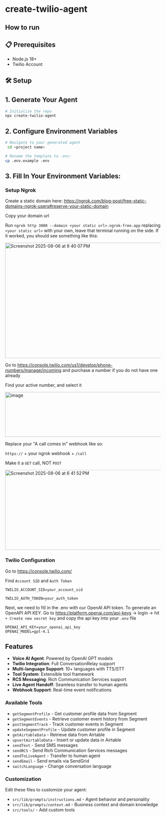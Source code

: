 # create-twilio-agent


## How to run



## 📋 Prerequisites

- Node.js 18+ 
- Twilio Account


## 🛠️ Setup

## 1. Generate Your Agent

```bash
# Initialize the repo
npx create-twilio-agent
```

## 2. Configure Environment Variables

```bash
# Navigate to your generated agent
 cd <project name>

# Rename the template to .env:
cp .env.example .env
```


## 3. Fill In Your Environment Variables:

### Setup Ngrok

Create a static domain here: https://ngrok.com/blog-post/free-static-domains-ngrok-users#reserve-your-static-domain

Copy your domain url

Run `ngrok http 3000 --domain <your static url>.ngrok-free.app` replacing `<your static url>` with your own, leave that terminal running on the side. If it worked, you should see something like this:

<img width="588" height="373" alt="Screenshot 2025-08-06 at 9 40 07 PM" src="https://github.com/user-attachments/assets/daaff362-5908-448d-9b6b-e715de8c91be" />




Go to https://console.twilio.com/us1/develop/phone-numbers/manage/incoming and purchase a number if you do not have one already

Find your active number, and select it

<img width="754" height="145" alt="image" src="https://github.com/user-attachments/assets/d1d886c6-0a8f-4fe4-9544-ca72e36ce9b5" />


Replace your "A call comes in" webhook like so:

`https://` + your ngrok webhook + `/call`

Make it a `GET` call, NOT `POST`

<img width="625" height="259" alt="Screenshot 2025-08-06 at 6 41 52 PM" src="https://github.com/user-attachments/assets/c0bd144b-81cd-4ab7-8a86-b31476b16b5b" />


### Twilio Configuration

Go to
   https://console.twilio.com/
 
   Find `Account SID` and `Auth Token`

   ```env
   TWILIO_ACCOUNT_SID=your_account_sid

   TWILIO_AUTH_TOKEN=your_auth_token
   ```
 

Next, we need to fill in the .env with our OpenAI API token. To generate an OpenAPI API KEY. Go to https://platform.openai.com/api-keys -> login -> hit `+ Create new secret key` and copy the api key into your `.env` file

```env
OPENAI_API_KEY=your_openai_api_key
OPENAI_MODEL=gpt-4.1
```
   


##  Features

- **Voice AI Agent**: Powered by OpenAI GPT models
- **Twilio Integration**: Full ConversationRelay support
- **Multi-language Support**: 10+ languages with TTS/STT
- **Tool System**: Extensible tool framework
- **RCS Messaging**: Rich Communication Services support
- **Live Agent Handoff**: Seamless transfer to human agents
- **Webhook Support**: Real-time event notifications



### Available Tools

- `getSegmentProfile` - Get customer profile data from Segment
- `getSegmentEvents` - Retrieve customer event history from Segment
- `postSegmentTrack` - Track customer events in Segment
- `updateSegmentProfile` - Update customer profile in Segment
- `getAirtableData` - Retrieve data from Airtable
- `upsertAirtableData` - Insert or update data in Airtable
- `sendText` - Send SMS messages
- `sendRCS` - Send Rich Communication Services messages
- `sendToLiveAgent` - Transfer to human agent
- `sendEmail` - Send emails via SendGrid
- `switchLanguage` - Change conversation language

### Customization

Edit these files to customize your agent:

- `src/lib/prompts/instructions.md` - Agent behavior and personality
- `src/lib/prompts/context.md` - Business context and domain knowledge
- `src/tools/` - Add custom tools

